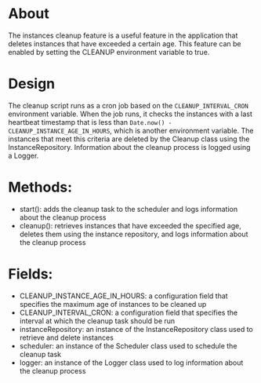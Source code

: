 # About
The instances cleanup feature is a useful feature in the application that deletes instances that have exceeded a certain age. This feature can be enabled by setting the CLEANUP environment variable to true.

# Design
The cleanup script runs as a cron job based on the `CLEANUP_INTERVAL_CRON` environment variable. When the job runs, it checks the instances with a last heartbeat timestamp that is less than `Date.now() - CLEANUP_INSTANCE_AGE_IN_HOURS`, which is another environment variable. The instances that meet this criteria are deleted by the Cleanup class using the InstanceRepository. Information about the cleanup process is logged using a Logger.

# Methods:
- start(): adds the cleanup task to the scheduler and logs information about the cleanup process
- cleanup(): retrieves instances that have exceeded the specified age, deletes them using the instance repository, and logs information about the cleanup process

# Fields:
- CLEANUP_INSTANCE_AGE_IN_HOURS: a configuration field that specifies the maximum age of instances to be cleaned up
- CLEANUP_INTERVAL_CRON: a configuration field that specifies the interval at which the cleanup task should be run
- instanceRepository: an instance of the InstanceRepository class used to retrieve and delete instances
- scheduler: an instance of the Scheduler class used to schedule the cleanup task
- logger: an instance of the Logger class used to log information about the cleanup process